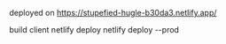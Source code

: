 deployed on https://stupefied-hugle-b30da3.netlify.app/

build client
netlify deploy
netlify deploy --prod